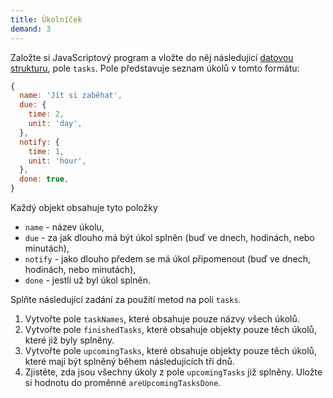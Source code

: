 ```yaml
---
title: Úkolníček
demand: 3
---
```


Založte si JavaScriptový program a vložte do něj následujicí [datovou strukturu](assets/tasks.js), pole `tasks`. Pole představuje seznam úkolů v tomto formátu:

```js
{
  name: 'Jít si zaběhat',
  due: {
    time: 2,
    unit: 'day',
  },
  notify: {
    time: 1,
    unit: 'hour',
  },
  done: true,
}
```

Každý objekt obsahuje tyto položky

- `name` - název úkolu,
- `due` - za jak dlouho má být úkol splněn (buď ve dnech, hodinách, nebo minutách),
- `notify` - jako dlouho předem se má úkol připomenout (buď ve dnech, hodinách, nebo minutách),
- `done` - jestli už byl úkol splněn.

Splňte následující zadání za použití metod na poli `tasks`.

1. Vytvořte pole `taskNames`, které obsahuje pouze názvy všech úkolů.
1. Vytvořte pole `finishedTasks`, které obsahuje objekty pouze těch úkolů, které již byly splněny.
1. Vytvořte pole `upcomingTasks`, které obsahuje objekty pouze těch úkolů, které mají být splněný během následujících tří dnů.
1. Zjistěte, zda jsou všechny úkoly z pole `upcomingTasks` již splněny. Uložte si hodnotu do proměnné `areUpcomingTasksDone`.
